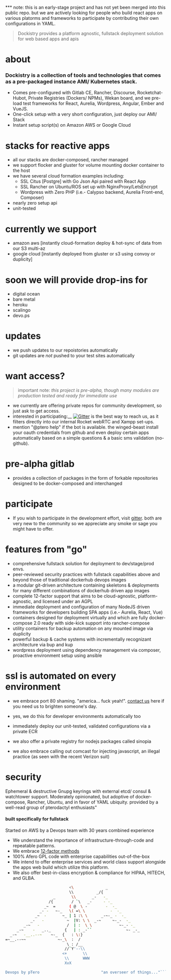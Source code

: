  *** note: this is an early-stage project and has not yet been merged into this public repo.  but we are actively looking for people who build react apps on various platorms and frameworks to participate by contributing their own configurations in YAML.

> Dockistry provides a platform agnostic, fullstack deployment solution for web based apps and apis


# about
### Dockistry is a collection of tools and technologies that comes as a pre-packaged instance AMI/ Kubernetes stack.
- Comes pre-configured with Gitlab CE, Rancher, Discourse, Rocketchat-Hubot, Private Registries (Dockers/ NPMs), Wekan board, and we pre-load test frameworks for React, Aurelia, Wordpress, Angular, Ember and VueJS. 
- One-click setup with a very short configuration, just deploy our AMI/ Stack
- Instant setup script(s) on Amazon AWS or Google Cloud

# stacks for reactive apps
- all our stacks are docker-composed, rancher managed
- we support flocker and gluster for volume mounting docker container to the host
- we have several cloud formation examples including:
    * SSL Citus [Postgre] with Go Json Api paired with React App
    * SSL Rancher on Ubuntu/ROS set up with NginxProxy/LetsEncrypt
    * Wordpress with Zero PHP (i.e.- Calypso backend, Aurelia Front-end, Composer)
 - nearly zero setup api
 - unit-tested

# currently we support
- amazon aws [instantly cloud-formation deploy & hot-sync of data from our S3 multi-az
- google cloud [instantly deployed from gluster or s3 using convoy or duplicity]

# soon we will provide drop-ins for
- digital ocean
- bare metal
- heroku 
- scalingo
- devo.ps

# updates
- we push updates to our repoistories automatically
- git updates are *not* pushed to your test sites automatically

# want access? 

> important note: _this project is pre-alpha, though many modules are production tested and ready for immediate use_ 

- we currently are offering private repos for community development, so just ask to get access.
- interested in participating:__
[![Gitter](https://badges.gitter.im/disruptiveware/dockistry.svg)](https://gitter.im/disruptiveware/dockistry?utm_source=badge&utm_medium=badge&utm_campaign=pr-badge) is the best way to reach us, as it filters directly into our internal Rocket webRTC and Xampp set-ups.
- mention "@ptero help" if the bot is available.  the winged-beast install your oauth credentials from github and even deploy certain apps automatically based on a simple questions & a basic sms validation (no-github).

# pre-alpha gitlab
- provides a collection of packages in the form of forkable repositories designed to be docker-composed and interchanged

# participate
- If you wish to participate in the development effort, visit [gitter]().  both are very new to the community so we appreciate any smoke or sage you might have to offer.

# features from "go"
- comprehensive fullstack solution for deployment to dev/stage/prod envs.
- peer-reviewed security practices with fullstack capabilities above and beyond those of traditional dockerhub devops images
- a modular git-driven architecture containing skeletons & deployments for many different combinations of dockerhub driven app images
- complete 12-factor support that aims to be cloud-agnostic, platform-agnostic, and licensed under an AGPL
- immediate deployment and configuration of many NodeJS driven frameworks for developers building SPA apps (i.e.- Aurelia, React, Vue)
- containers designed for deployment virtually and which are fully docker-compose 2.0 ready with side-kick support into rancher-compose
- utility containers for backup automation on any mounted image via duplicity
- powerful backup & cache systems with incrementally recognizant architecture via bup and kup
- wordpress deployment using dependency management via composer, proactive environment setup using ansible

# ssl is automated on every environment
- we embrace port 80 shaming.  "america... fuck yeah!".  [contact us]() here if you need us to brighten someone's day.
- yes, we do this for developer environments automatically too
- immediately deploy our unit-tested, validated configurations via a private ECR
- we also offer a private registry for nodejs packages called sinopia

- we also embrace calling out comcast for injecting javascript, an illegal practice (as seen with the recent Verizon suit)

# security
Ephemeral & destructive Gnupg keyrings with external etcd/ consul & watchtower support. Moderately opinionated, but adoptive of docker-compose, Rancher, Ubuntu, and in favor of YAML ubiquity.
provided by a well-read group of pterodactyl enthusiasts" 


#### built specifically for fullstack

Started on AWS by a Devops team with 30 years combined experience

- We understand the importance of infrastructure-through-code and repeatable patterns.
- We embrace [12-factor methods](http://12factor.net/)
- 100% Afero GPL code with enterprise capabilities out-of-the-box
- We intend to offer enterprise services and world class support alongside the apps web build which utilize this platform.
- We also offer best-in-class encryption & compliance for HIPAA, HITECH, and GLBA.

 
```bash
                            <\              _
                            \\          _/{
                     _       \\       _-   -_
                   /{        / `\   _-     - -_
                 _~  =      ( @  \ -        -  -_
               _- -   ~-_   \( =\ \           -  -_
             _~  -       ~_ | 1 :\ \      _-~-_ -  -_
           _-   -          ~  |V: \ \  _-~     ~-_-  -_
        _-~   -            /  | :  \ \            ~-_- -_
     _-~    -   _.._      {   | : _-``               ~- _-_
  _-~   -__..--~    ~-_  {   : \:}
=~__.--~~              ~-_\  :  /
                           \ : /__
                          //`Y'--\\
                         <+       \\
                          \\      WWW
                          XvX

Devops by pTero                           "an overseer of things..."```

